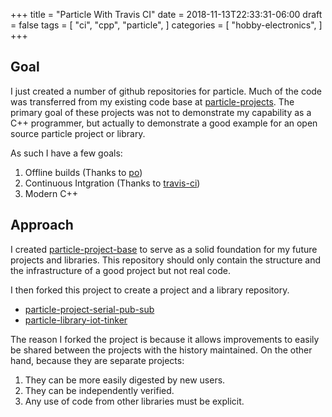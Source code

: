 +++
title = "Particle With Travis CI"
date = 2018-11-13T22:33:31-06:00
draft = false
tags = [
  "ci",
  "cpp",
  "particle",
]
categories = [
  "hobby-electronics",
]
+++

## Goal

I just created a number of github repositories for particle. Much of the code
was transferred from my existing code base at [particle-projects](https://github.com/NGenetzky/particle-projects). The
primary goal of these projects was not to demonstrate my capability as a C++
programmer, but actually to demonstrate a good example for an open source
particle project or library.

As such I have a few goals:

1. Offline builds (Thanks to [po](https://github.com/nrobinson2000/po))
2. Continuous Intgration (Thanks to [travis-ci](https://travis-ci.org/))
3. Modern C++

## Approach

I created
[particle-project-base](https://github.com/NGenetzky/particle-project-base) to
serve as a solid foundation for my future projects and libraries. This
repository should only contain the structure and the infrastructure of a good
project but not real code.

I then forked this project to create a project and a library repository.

- [particle-project-serial-pub-sub](https://github.com/NGenetzky/particle-project-serial-pub-sub)
- [particle-library-iot-tinker](https://github.com/NGenetzky/particle-library-iot-tinker)

The reason I forked the project is because it allows improvements to easily be
shared between the projects with the history maintained. On the other hand,
because they are separate projects:

1. They can be more easily digested by new users.
2. They can be independently verified.
3. Any use of code from other libraries must be explicit.
